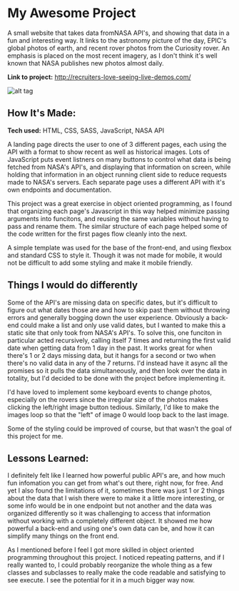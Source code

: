 # My Awesome Project
A small website that takes data fromNASA API's, and showing that data in a fun and interesting way. It links to the astronomy picture of the day, EPIC's global photos of earth, and recent rover photos from the Curiosity rover. An emphasis is placed on the most recent imagery, as I don't think it's well known that NASA publishes new photos almost daily.

**Link to project:** http://recruiters-love-seeing-live-demos.com/

![alt tag](http://placecorgi.com/1200/650)

## How It's Made:

**Tech used:** HTML, CSS, SASS, JavaScript, NASA API

A landing page directs the user to one of 3 different pages, each using the API with a format to show recent as well as historical images. Lots of JavaScript puts event listners on many buttons to control what data is being fetched from NASA's API's, and displaying that information on screen, while holding that information in an object running client side to reduce requests made to NASA's servers. Each separate page uses a different API with it's own endpoints and documentation. 

This project was a great exercise in object oriented programming, as I found that organizing each page's Javascript in this way helped minimize passing arguments into funcitons, and reusing the same variables without having to pass and rename them. The similar structure of each page helped some of the code written for the first pages flow cleanly into the next.

A simple template was used for the base of the front-end, and using flexbox and standard CSS to style it. Though it was not made for mobile, it would not be difficult to add some styling and make it mobile friendly.

## Things I would do differently

Some of the API's are missing data on specific dates, but it's difficult to figure out what dates those are and how to skip past them without throwing errors and generally bogging down the user experience. Obviously a back-end could make a list and only use valid dates, but I wanted to make this a static site that only took from NASA's API's. To solve this, one funciton in particular acted recursively, calling itself 7 times and returning the first valid date when getting data from 1 day in the past. It works great for when there's 1 or 2 days missing data, but it hangs for a second or two when there's no valid data in any of the 7 returns. I'd instead have it async all the promises so it pulls the data simultaneously, and then look over the data in totality, but I'd decided to be done with the project before implementing it.

I'd have loved to implement some keyboard events to change photos, especially on the rovers since the irregular size of the photos makes clicking the left/right image button tedious. Similarly, I'd like to make the images loop so that the "left" of image 0 would loop back to the last image.

Some of the styling could be improved of course, but that wasn't the goal of this project for me. 

## Lessons Learned:

I definitely felt like I learned how powerful public API's are, and how much fun infomation you can get from what's out there, right now, for free. And yet I also found the limitations of it, sometimes there was just 1 or 2 things about the data that I wish there were to make it a little more interesting, or some info would be in one endpoint but not another and the data was organized differently so it was challenging to access that information without working with a completely different object. It showed me how powerful a back-end and using one's own data can be, and how it can simplify many things on the front end.

As I mentioned before I feel I got more skilled in object oriented programming throughout this project. I noticed repeating patterns, and if I really wanted to, I could probably reorganize the whole thing as a few classes and subclasses to really make the code readable and satisfying to see execute. I see the potential for it in a much bigger way now. 

